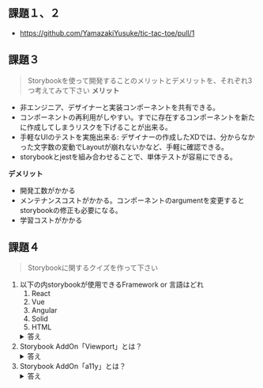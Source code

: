 ## 課題１、２
- https://github.com/YamazakiYusuke/tic-tac-toe/pull/1

## 課題３
> Storybookを使って開発することのメリットとデメリットを、それぞれ3つ考えてみて下さい
**メリット**
- 非エンジニア、デザイナーと実装コンポーネントを共有できる。
- コンポーネントの再利用がしやすい。すでに存在するコンポーネントを新たに作成してしまうリスクを下げることが出来る。
- 手軽なUIのテストを実施出来る: デザイナーの作成したXDでは、分からなかった文字数の変動でLayoutが崩れないかなど、手軽に確認できる。
- storybookとjestを組み合わせることで、単体テストが容易にできる。

**デメリット**
- 開発工数がかかる
- メンテナンスコストがかかる。コンポーネントのargumentを変更するとstorybookの修正も必要になる。
- 学習コストがかかる

## 課題４
> Storybookに関するクイズを作って下さい
1. 以下の内storybookが使用できるFramework or 言語はどれ
    1. React
    1. Vue
    1. Angular
    1. Solid
    1. HTML
    <details>
    <summary>答え</summary>
    全部使用できる
    </details>
2. Storybook AddOn「Viewport」とは？
    <details>
    <summary>答え</summary>
    コンポーネントを描画する際の画面サイズを任意に変更
    </details>
2. Storybook AddOn「a11y」とは？
    <details>
    <summary>答え</summary>
    Accessibilityを確認してくれる
    https://kiyobl.com/basic-a11y-test/
    </details>
